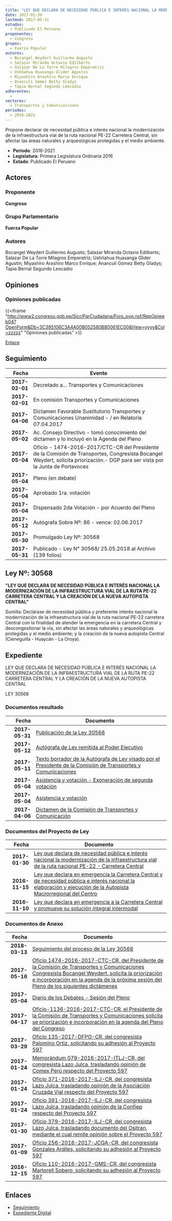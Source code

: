 ```yaml
---
title: "LEY QUE DECLARA DE NECESIDAD PÚBLICA E INTERÉS NACIONAL LA MODERNIZACIÓN DE LA INFRAESTRUCTURA VIAL DE LA RUTA NACIONAL PE-22 CARRETERA CENTRAL"
date: 2017-01-30
lastmod: 2017-05-31
estados: 
  - Publicado El Peruano
proponentes: 
  - Congreso
grupos: 
  - Fuerza Popular
autores: 
  - Bocangel Weydert Guillermo Augusto
  - Salazar Miranda Octavio Edilberto
  - Salazar De La Torre Milagros Emperatriz
  - Ushñahua Huasanga Glider Agustín
  - Miyashiro Arashiro Marco Enrique
  - Ananculi Gómez Betty Gladys
  - Tapia Bernal Segundo Leocadio
adherentes: 
  - 
sectores: 
  - Transportes y Comunicaciones
periodos: 
  - 2016-2021
---
```


Propone declarar de necesidad pública e interés nacional la modernización de la infraestructura vial de la ruta nacional PE-22 Carretera Central, sin afectar las áreas naturales y arqueológicas protegidas y el medio ambiente.

- **Periodo**: 2016-2021
- **Legislatura**: Primera Legislatura Ordinaria 2016
- **Estado**: Publicado El Peruano

## Actores

### Proponente

**Congreso**

### Grupo Parlamentario

**Fuerza Popular**

### Autores

Bocangel Weydert Guillermo Augusto; Salazar Miranda Octavio Edilberto; Salazar De La Torre Milagros Emperatriz; Ushñahua Huasanga Glider Agustín; Miyashiro Arashiro Marco Enrique; Ananculi Gómez Betty Gladys; Tapia Bernal Segundo Leocadio


## Opiniones

### Opiniones publicadas

{{<iframe "http://www2.congreso.gob.pe/Sicr/ParCiudadana/Foro_pvp.nsf/RepOpiweb04?OpenForm&Db=3C395106C3A4A00B052580B80061EC00&View=yyyy&Col=zzzzz" "Opiniones publicadas" >}}

[Enlace](http://www2.congreso.gob.pe/Sicr/ParCiudadana/Foro_pvp.nsf/RepOpiweb04?OpenForm&Db=3C395106C3A4A00B052580B80061EC00&View=yyyy&Col=zzzzz)

## Seguimiento

| Fecha | Evento |
|------:|--------|
| **2017-02-01** | Decretado a... Transportes y Comunicaciones|
| **2017-02-01** | En comisión Transportes y Comunicaciones|
| **2017-04-06** | Dictamen Favorable Sustitutorio Transportes y Comunicaciones Unanimidad - / en Relatoría 07.04.2017|
| **2017-05-02** | Ac. Consejo Directivo - tomó conocimiento del dictamen y lo incluyó en la Agenda del Pleno|
| **2017-05-04** | Oficio - 1474-2016-2017/CTC-CR del Presidente de la Comisión de Transportes, Congresista Bocangel Weydert, solicita priorización.- DGP para ser vista por la Junta de Portavoces|
| **2017-05-04** | Pleno (en debate)|
| **2017-05-04** | Aprobado 1ra. votación|
| **2017-05-04** | Dispensado 2da Votación - por Acuerdo del Pleno|
| **2017-05-12** | Autógrafa Sobre Nº: 86 - vence: 02.06.2017|
| **2017-05-30** | Promulgado Ley Nº: 30568|
| **2017-05-31** | Publicado - Ley N° 30568/ 25.05.2018 al Archivo (139 folios)|

## Ley Nº: 30568

**"LEY QUE DECLARA DE NECESIDAD PÚBLICA E INTERÉS NACIONAL LA MODERNIZACIÓN DE LA INFRAESTRUCTURA VIAL DE LA RUTA PE-22 CARRETERA CENTRAL Y LA CREACIÓN DE LA NUEVA AUTOPISTA CENTRAL"**

Sumilla: Declárase de necesidad pública y preferente interés nacional la modernización de la infraestructura vial de la ruta nacional PE-22 carretera Central con la finalidad de atender la emergencia en la carretera Central y descongestionar la vía, sin afectar las áreas naturales y arqueológicas protegidas y el medio ambiente; y la creación de la nueva autopista Central (Cieneguilla - Huaycán - La Oroya).


## Expediente

LEY QUE DECLARA DE NECESIDAD PÚBLICA E INTERÉS NACIONAL LA MODERNIZACIÓN DE LA INFRAESTRUCTURA VIAL DE LA RUTA PE-22 CARRETERA CENTRAL Y LA CREACIÓN DE LA NUEVA AUTOPISTA CENTRAL

LEY 30568


### Documentos resultado

| Fecha | Documento |
|------:|--------|
| **2017-05-31** | [Publicación de la Ley 30568](http://www.leyes.congreso.gob.pe/Documentos/2016_2021/ADLP/Normas_Legales/30568-LEY.pdf) |
| **2017-05-12** | [Autógrafa de Ley remitida al Poder Ejecutivo](http://www.leyes.congreso.gob.pe/Documentos/2016_2021/Autografas/Ley_y_de_Resolucion_Legislativa/AU0059720170512.pdf) |
| **2017-05-11** | [Texto borrador de la Autógrafa de Ley visado por el Presidente de la Comisión de Transportes y Comunicaciones](http://www.leyes.congreso.gob.pe/Documentos/2016_2021/Texto_Borrador_de_Autografa/BAU0059720170511.pdf) |
| **2017-05-04** | [Asistencia y votación - Exoneración de segunda votación](http://www.leyes.congreso.gob.pe/Documentos/2016_2021/Asistencia_y_Votacion/Proyectos_de_Ley/Exoneracion_de_Segunda_Votacion/ESV0059720170504.pdf) |
| **2017-05-04** | [Asistencia y votación](http://www.leyes.congreso.gob.pe/Documentos/2016_2021/Asistencia_y_Votacion/Proyectos_de_Ley/AV0059720170504.pdf) |
| **2017-04-06** | [Dictamen de la Comisión de Transportes y Comunicación](http://www.leyes.congreso.gob.pe/Documentos/2016_2021/Dictamenes/Proyectos_de_Ley/00597DC23MAY20170406..pdf) |

### Documentos del Proyecto de Ley

| Fecha | Documento |
|------:|--------|
| **2017-01-30** | [Ley que declara de necesidad pública e interés nacional la modernización de la infraestructura vial de la ruta nacional PE-22 - Carretera Central](http://www.leyes.congreso.gob.pe/Documentos/2016_2021/Proyectos_de_Ley_y_de_Resoluciones_Legislativas/PL0090720170130..pdf) |
| **2016-11-15** | [Ley que declara en emergencia la Carretera Central y de necesidad pública e interés nacional la elaboración y ejecución de la Autopista Macrorregional del Centro](http://www.leyes.congreso.gob.pe/Documentos/2016_2021/Proyectos_de_Ley_y_de_Resoluciones_Legislativas/PL0063120161115.pdf) |
| **2016-11-10** | [Ley que declara en emergencia a la Carretera Central y promueve su solución integral intermodal](http://www.leyes.congreso.gob.pe/Documentos/2016_2021/Proyectos_de_Ley_y_de_Resoluciones_Legislativas/PL0059720161110.-.pdf) |

### Documentos de Anexo

| Fecha | Documento |
|------:|--------|
| **2018-03-13** | [Seguimiento del proceso de la Ley 30568](http://www.leyes.congreso.gob.pe/Documentos/2016_2021/Seguimiento_de_Proyectos_de_Ley/00597PL20180113.pdf) |
| **2017-05-16** | [Oficio 1474-2016-2017-CTC-CR, del Presidente de la Comisión de Transportes y Comunicaciones Congresista Bocangel Weydert, solicita la priorización e incorporación en la agenda de la próxima sesión del Pleno de los siguientes dictámenes](http://www.leyes.congreso.gob.pe/Documentos/2016_2021/Oficios/Comisiones_Ordinarias/OFICIO-1474-2016-2017-CTC-CR.pdf) |
| **2017-05-04** | [Diario de los Debates - Sesión del Pleno](http://www.leyes.congreso.gob.pe/Documentos/2016_2021/ADLP/Diario_Debates/30568_DD.pdf) |
| **2017-04-17** | [Oficio-1136-2016-2017-CTC-CR, el Presidente de la Comisión de Transportes y Comunicaciones solicita se priorización e incorporación en la agenda del Pleno del Congreso](http://www.leyes.congreso.gob.pe/Documentos/2016_2021/Oficios/Comisiones_Ordinarias/OFICIO-1136-2016-2017-CTC-CR.pdf) |
| **2017-03-29** | [Oficio 135-2017-DFPO-CR, del congresista Palomino Ortiz, solicitando su adhesión al Proyecto 597](http://www.leyes.congreso.gob.pe/Documentos/2016_2021/Adhesiones/Proyectos_de_Ley/OFICIO-135-2017-DFPO-CR.pdf) |
| **2017-01-24** | [Memorándum 079-2016-2017-ITLJ-CR, del congresista Lazo Julca, trasladando opinión de Comex Perú respecto del Proyecto 597](http://www.leyes.congreso.gob.pe/Documentos/2016_2021/Oficios/Congresistas/MEMO-079-2016-2017-ILJ-CR.pdf) |
| **2017-01-24** | [Oficio 371-2016-2017-ILJ-CR, del congresista Lazo Julca, trasladando opinión de la Asociación Cruzada Vial respecto del Proyecto 597](http://www.leyes.congreso.gob.pe/Documentos/2016_2021/Oficios/Congresistas/OFICIO-371-2016-2017-ILJ-CR.pdf) |
| **2017-01-24** | [Oficio 391-2016-2017-ILJ-CR, del congresista Lazo Julca, trasladando opinión de la Confiep respecto del Proyecto 597](http://www.leyes.congreso.gob.pe/Documentos/2016_2021/Oficios/Congresistas/OFICIO-391-2016-2017-ILJ-CR.pdf) |
| **2017-01-30** | [Oficio 379-2016-2017-ILJ-CR, del congresista Lazo Julca, trasladando documento del Ositran, mediante el cual remite opinión sobre el Proyecto 597](http://www.leyes.congreso.gob.pe/Documentos/2016_2021/Oficios/Congresistas/OFICIO-379-2016-2017-ILJ-CR.pdf) |
| **2017-01-09** | [Oficio 256-2016-2017-JCGA-CR, del congresista Gonzales Ardiles, solicitando su adhesión al Proyecto 597](http://www.leyes.congreso.gob.pe/Documentos/2016_2021/Adhesiones/Proyectos_de_Ley/OF-256-2016-2017-JCGA-CR..pdf) |
| **2016-12-15** | [Oficio 110-2016-2017-GMS-CR, del congresista Martorell Sobero, solicitando su adhesión al Proyecto 597](http://www.leyes.congreso.gob.pe/Documentos/2016_2021/Adhesiones/Proyectos_de_Ley/OFICIO-110-2016-2017-GMS-CR.pdf) |

## Enlaces 

- [Seguimiento](http://www2.congreso.gob.pe/Sicr/TraDocEstProc/CLProLey2016.nsf/f7fff46988ca05b1052578e100829cc7/f32dfb371eec1029052580b8005ed80d?OpenDocument)
- [Expediente Digital](http://www2.congreso.gob.pehttp://www2.congreso.gob.pe/Sicr/TraDocEstProc/CLProLey2016.nsf/f7fff46988ca05b1052578e100829cc7/f32dfb371eec1029052580b8005ed80d?OpenDocument&Click=05257FB7005EB655.eb71d0cf91d8294e05256cdf006b5706/$Body/0.1C6C)
